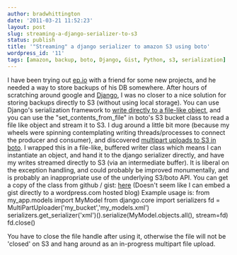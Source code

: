 ```yaml
---
author: bradwhittington
date: '2011-03-21 11:52:23'
layout: post
slug: streaming-a-django-serializer-to-s3
status: publish
title: '"Streaming" a django serializer to amazon S3 using boto'
wordpress_id: '11'
tags: [amazon, backup, boto, Django, Gist, Python, s3, serialization]
---
```


I have been trying out [ep.io](http://ep.io "ep.io") with a friend
for some new projects, and he needed a way to store backups of his
DB somewhere. After hours of scratching around google and
[Django](http://djangoproject.com "Django"), I was no closer to a
nice solution for storing backups directly to S3 (without using
local storage). You can use Django's serialization framework to
[write directly to a file-like object](http://docs.djangoproject.com/en/dev/topics/serialization/#serializing-data),
and you can use the "set\_contents\_from\_file" in boto's S3 bucket
class to read a file like object and stream it to S3. I dug around
a little bit more (because my wheels were spinning contemplating
writing threads/processes to connect the producer and consumer),
and discovered
[multipart uploads to S3 in boto](http://www.elastician.com/2010/12/s3-multipart-upload-in-boto.html).
I wrapped this in a file-like, buffered writer class which means I
can instantiate an object, and hand it to the django serializer
directly, and have my writes streamed directly to S3 (via an
intermediate buffer). It is liberal on the exception handling, and
could probably be improved monumentally, and is probably an
inappropriate use of the underlying S3/boto API. You can get a copy
of the class from github / gist:
[here](https://gist.github.com/872948) (Doesn't seem like I can
embed a gist directly to a wordpress.com hosted blog) Example usage
is:
    from my_app.models import MyModel
    from django.core import serializers
    fd = MultiPartUploader('my_bucket','my_models.xml')
    serializers.get_serializer('xml')().serialize(MyModel.objects.all(), stream=fd)
    fd.close()

You have to close the file handle after using it, otherwise the
file will not be 'closed' on S3 and hang around as an in-progress
multipart file upload.


